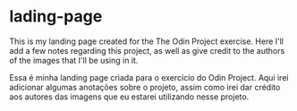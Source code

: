 # lading-page
This is my landing page created for the The Odin Project exercise. 
Here I'll add a few notes regarding this project, as well as give credit to the authors of the images that I'll be using in it.

Essa é minha landing page criada para o exercício do Odin Project.
Aqui irei adicionar algumas anotações sobre o projeto, assim como irei dar crédito aos autores das imagens que eu estarei utilizando nesse projeto.
